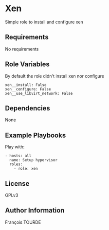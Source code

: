 Xen
===

Simple role to install and configure xen

Requirements
------------

No requirements

Role Variables
--------------

By default the role didn't install xen nor configure

```
xen__install: False
xen__configure: False
xen__use_libvirt_network: False
```

Dependencies
------------

None

Example Playbooks
-----------------

Play with:

```
- hosts: all
  name: Setup hypervisor
  roles:
    - role: xen
```

License
-------

GPLv3

Author Information
------------------

François TOURDE

